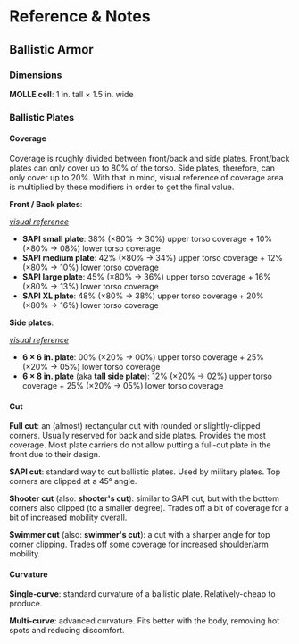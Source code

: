 # Reference & Notes

## Ballistic Armor

### Dimensions

**MOLLE cell**: 1 in. tall × 1.5 in. wide

### Ballistic Plates

#### Coverage

Coverage is roughly divided between front/back and side plates. Front/back plates can only cover up to 80% of the torso. Side plates, therefore, can only cover up to 20%. With that in mind, visual reference of coverage area is multiplied by these modifiers in order to get the final value.

**Front / Back plates**:

[_visual reference_](https://help.trex-arms.com/hc/en-us/articles/5917157627415-Body-Armor-For-Beginners)

- **SAPI small plate**: 38% (×80% → 30%) upper torso coverage + 10% (×80% → 08%) lower torso coverage
- **SAPI medium plate**: 42% (×80% → 34%) upper torso coverage + 12% (×80% → 10%) lower torso coverage
- **SAPI large plate**: 45% (×80% → 36%) upper torso coverage + 16% (×80% → 13%) lower torso coverage
- **SAPI XL plate**: 48% (×80% → 38%) upper torso coverage + 20% (×80% → 16%) lower torso coverage

**Side plates**:

[_visual reference_](https://www.apexarmorsolutions.com/post/are-side-plates-necessary)

- **6 × 6 in. plate**: 00% (×20% → 00%) upper torso coverage + 25% (×20% → 05%) lower torso coverage
- **6 × 8 in. plate** (aka **tall side plate**): 12% (×20% → 02%) upper torso coverage + 25% (×20% → 05%) lower torso coverage

#### Cut

**Full cut**: an (almost) rectangular cut with rounded or slightly-clipped corners. Usually reserved for back and side plates. Provides the most coverage. Most plate carriers do not allow putting a full-cut plate in the front due to their design.

**SAPI cut**: standard way to cut ballistic plates. Used by military plates. Top corners are clipped at a 45° angle.

**Shooter cut** (also: **shooter's cut**): similar to SAPI cut, but with the bottom corners also clipped (to a smaller degree). Trades off a bit of coverage for a bit of increased mobility overall.

**Swimmer cut** (also: **swimmer's cut**): a cut with a sharper angle for top corner clipping. Trades off some coverage for increased shoulder/arm mobility.

#### Curvature

**Single-curve**: standard curvature of a ballistic plate. Relatively-cheap to produce.

**Multi-curve**: advanced curvature. Fits better with the body, removing hot spots and reducing discomfort.
